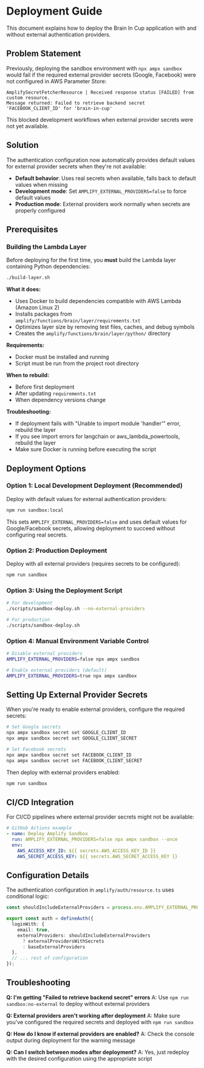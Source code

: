 # Deployment Guide

This document explains how to deploy the Brain In Cup application with and without external authentication providers.

## Problem Statement

Previously, deploying the sandbox environment with `npx ampx sandbox` would fail if the required external provider secrets (Google, Facebook) were not configured in AWS Parameter Store:

```
AmplifySecretFetcherResource | Received response status [FAILED] from custom resource. 
Message returned: Failed to retrieve backend secret 'FACEBOOK_CLIENT_ID' for 'brain-in-cup'
```

This blocked development workflows when external provider secrets were not yet available.

## Solution

The authentication configuration now automatically provides default values for external provider secrets when they're not available:

- **Default behavior**: Uses real secrets when available, falls back to default values when missing
- **Development mode**: Set `AMPLIFY_EXTERNAL_PROVIDERS=false` to force default values
- **Production mode**: External providers work normally when secrets are properly configured

## Prerequisites

### Building the Lambda Layer

Before deploying for the first time, you **must** build the Lambda layer containing Python dependencies:

```bash
./build-layer.sh
```

**What it does:**
- Uses Docker to build dependencies compatible with AWS Lambda (Amazon Linux 2)
- Installs packages from `amplify/functions/brain/layer/requirements.txt`
- Optimizes layer size by removing test files, caches, and debug symbols
- Creates the `amplify/functions/brain/layer/python/` directory

**Requirements:**
- Docker must be installed and running
- Script must be run from the project root directory

**When to rebuild:**
- Before first deployment
- After updating `requirements.txt`
- When dependency versions change

**Troubleshooting:**
- If deployment fails with "Unable to import module 'handler'" error, rebuild the layer
- If you see import errors for langchain or aws_lambda_powertools, rebuild the layer
- Make sure Docker is running before executing the script

## Deployment Options

### Option 1: Local Development Deployment (Recommended)

Deploy with default values for external authentication providers:

```bash
npm run sandbox:local
```

This sets `AMPLIFY_EXTERNAL_PROVIDERS=false` and uses default values for Google/Facebook secrets, allowing deployment to succeed without configuring real secrets.

### Option 2: Production Deployment

Deploy with all external providers (requires secrets to be configured):

```bash
npm run sandbox
```

### Option 3: Using the Deployment Script

```bash
# For development
./scripts/sandbox-deploy.sh --no-external-providers

# For production
./scripts/sandbox-deploy.sh
```

### Option 4: Manual Environment Variable Control

```bash
# Disable external providers
AMPLIFY_EXTERNAL_PROVIDERS=false npx ampx sandbox

# Enable external providers (default)
AMPLIFY_EXTERNAL_PROVIDERS=true npx ampx sandbox
```

## Setting Up External Provider Secrets

When you're ready to enable external providers, configure the required secrets:

```bash
# Set Google secrets
npx ampx sandbox secret set GOOGLE_CLIENT_ID
npx ampx sandbox secret set GOOGLE_CLIENT_SECRET

# Set Facebook secrets
npx ampx sandbox secret set FACEBOOK_CLIENT_ID
npx ampx sandbox secret set FACEBOOK_CLIENT_SECRET
```

Then deploy with external providers enabled:

```bash
npm run sandbox
```

## CI/CD Integration

For CI/CD pipelines where external provider secrets might not be available:

```yaml
# GitHub Actions example
- name: Deploy Amplify Sandbox
  run: AMPLIFY_EXTERNAL_PROVIDERS=false npx ampx sandbox --once
  env:
    AWS_ACCESS_KEY_ID: ${{ secrets.AWS_ACCESS_KEY_ID }}
    AWS_SECRET_ACCESS_KEY: ${{ secrets.AWS_SECRET_ACCESS_KEY }}
```

## Configuration Details

The authentication configuration in `amplify/auth/resource.ts` uses conditional logic:

```typescript
const shouldIncludeExternalProviders = process.env.AMPLIFY_EXTERNAL_PROVIDERS !== 'false';

export const auth = defineAuth({
  loginWith: {
    email: true,
    externalProviders: shouldIncludeExternalProviders 
      ? externalProvidersWithSecrets 
      : baseExternalProviders
  },
  // ... rest of configuration
});
```

## Troubleshooting

**Q: I'm getting "Failed to retrieve backend secret" errors**
A: Use `npm run sandbox:no-external` to deploy without external providers

**Q: External providers aren't working after deployment**
A: Make sure you've configured the required secrets and deployed with `npm run sandbox`

**Q: How do I know if external providers are enabled?**
A: Check the console output during deployment for the warning message

**Q: Can I switch between modes after deployment?**
A: Yes, just redeploy with the desired configuration using the appropriate script